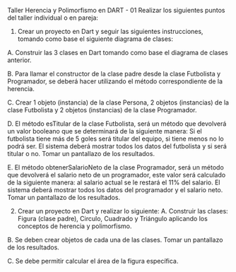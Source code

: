 Taller Herencia y Polimorfismo en DART - 01 
Realizar los siguientes puntos del taller individual o en pareja: 
1. Crear un proyecto en Dart y seguir las siguientes instrucciones, tomando como base el 
siguiente diagrama de clases: 

A. Construir las 3 clases en Dart tomando como base el diagrama de clases anterior.

B. Para llamar el constructor de la clase padre desde la clase Futbolista y 
Programador, se deberá hacer utilizando el método correspondiente de la herencia.

C. Crear 1 objeto (instancia) de la clase Persona, 2 objetos (instancias) de la clase 
Futbolista y 2 objetos (instancias) de la clase Programador.

D. El método esTitular de la clase Futbolista, será un método que devolverá un valor 
booleano que se determinará de la siguiente manera: Si el futbolista tiene más de 
5 goles será titular del equipo, si tiene menos no lo podrá ser. El sistema deberá 
mostrar todos los datos del futbolista y si será titular o no. Tomar un pantallazo de 
los resultados.

E. El método obtenerSalarioNeto de la clase Programador, será un método que 
devolverá el salario neto de un programador, este valor será calculado de la 
siguiente manera: al salario actual se le restará el 11% del salario. El sistema deberá 
mostrar todos los datos del programador y el salario neto. Tomar un pantallazo de 
los resultados.

2. Crear un proyecto en Dart y realizar lo siguiente: 
A. Construir las clases: Figura (clase padre), Circulo, Cuadrado y Triángulo aplicando 
los conceptos de herencia y polimorfismo. 

B. Se deben crear objetos de cada una de las clases. Tomar un pantallazo de los 
resultados.

C. Se debe permitir calcular el área de la figura específica. 